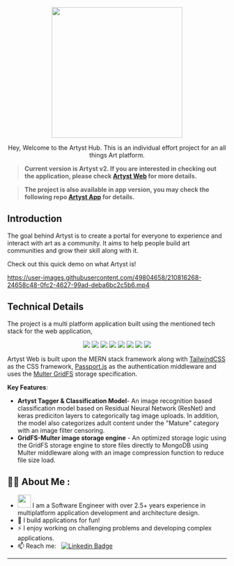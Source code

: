 <div id="header" align="center">
  <img src="https://artystweb.onrender.com/static/media/artyst_header.92e164af297cccceb2dd011f59eac316.svg" width="300"/>
</div>
<p align="center">
  Hey, Welcome to the Artyst Hub. This is an individual effort project for an all things Art platform.

> **Current version is Artyst v2. If you are interested in checking out the application, please check [Artyst Web](https://artystweb.onrender.com/) for more details.**

> **The project is also available in app version, you may check the following repo [Artyst App](https://github.com/AbhayKrs/ArtystAPP) for details.**
</p>

## Introduction

The goal behind Artyst is to create a portal for everyone to experience and interact with art as a community. It aims to help people build art communities and grow their skill along with it.

Check out this quick demo on what Artyst is!

https://user-images.githubusercontent.com/49804658/210816268-24658c48-0fc2-4627-99ad-deba6bc2c5b6.mp4

## Technical Details

The project is a multi platform application built using the mentioned tech stack for the web application,
<p align="center">
<img src="https://img.shields.io/badge/-react--redux-brightgreen" />
<img src="https://img.shields.io/badge/-tailwindcss-brightgreen" />
<img src="https://img.shields.io/badge/-nodejs-blue" />
<img src="https://img.shields.io/badge/-express-blue" />
<img src="https://img.shields.io/badge/-mongdb-blue" />
<img src="https://img.shields.io/badge/-python-red" />
<img src="https://img.shields.io/badge/-keras-red" />
<img src="https://img.shields.io/badge/-tensorflow-red" />
</p>

Artyst Web is built upon the MERN stack framework along with [TailwindCSS](https://github.com/tailwindlabs/tailwindcss) as the CSS framework, [Passport.js](https://github.com/jaredhanson/passport) as the authentication middleware and uses the [Multer GridFS](https://github.com/devconcept/multer-gridfs-storage) storage specification.

**Key Features**:
 - **Artyst Tagger & Classification Model**- An image recognition based classification model based on Residual Neural Network (ResNet) and keras prediciton layers to categorically tag image uploads. In addition, the model also categorizes adult content under the "Mature" category with an image filter censoring.
 - **GridFS-Multer image storage engine** - An optimized storage logic using the GridFS storage engine to store files directly to MongoDB using Multer middleware along with an image compression function to reduce file size load.
 
## :man_technologist:&nbsp;About Me :

- <img src="https://media.giphy.com/media/WUlplcMpOCEmTGBtBW/giphy.gif" width="30"> I am a Software Engineer with over 2.5+ years experience in multiplatform application development and architecture design.
- 🌱 I build applications for fun!
- ⚡ I enjoy working on challenging problems and developing complex applications.
- 📫 Reach me: &nbsp; [![Linkedin Badge](https://img.shields.io/badge/-abhaykrs-blue?style=flat&logo=Linkedin&logoColor=white)](https://www.linkedin.com/in/abhaykrs/)

---
